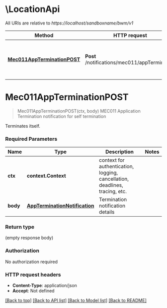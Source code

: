 # \LocationApi

All URIs are relative to *https://localhost/sandboxname/bwm/v1*

Method | HTTP request | Description
------------- | ------------- | -------------
[**Mec011AppTerminationPOST**](LocationApi.md#Mec011AppTerminationPOST) | **Post** /notifications/mec011/appTermination | MEC011 Application Termination notification for self termination


# **Mec011AppTerminationPOST**
> Mec011AppTerminationPOST(ctx, body)
MEC011 Application Termination notification for self termination

Terminates itself.

### Required Parameters

Name | Type | Description  | Notes
------------- | ------------- | ------------- | -------------
 **ctx** | **context.Context** | context for authentication, logging, cancellation, deadlines, tracing, etc.
  **body** | [**AppTerminationNotification**](AppTerminationNotification.md)| Termination notification details | 

### Return type

 (empty response body)

### Authorization

No authorization required

### HTTP request headers

 - **Content-Type**: application/json
 - **Accept**: Not defined

[[Back to top]](#) [[Back to API list]](../README.md#documentation-for-api-endpoints) [[Back to Model list]](../README.md#documentation-for-models) [[Back to README]](../README.md)

